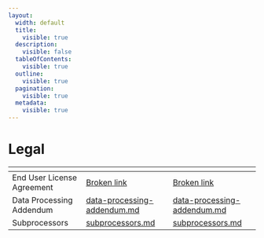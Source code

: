 ```yaml
---
layout:
  width: default
  title:
    visible: true
  description:
    visible: false
  tableOfContents:
    visible: true
  outline:
    visible: true
  pagination:
    visible: true
  metadata:
    visible: true
---
```


# Legal

<table data-view="cards"><thead><tr><th></th><th data-hidden data-type="content-ref"></th><th data-hidden data-card-target data-type="content-ref"></th></tr></thead><tbody><tr><td>End User License Agreement</td><td><a href="broken-reference">Broken link</a></td><td><a href="broken-reference">Broken link</a></td></tr><tr><td>Data Processing Addendum</td><td><a href="data-processing-addendum.md">data-processing-addendum.md</a></td><td><a href="data-processing-addendum.md">data-processing-addendum.md</a></td></tr><tr><td>Subprocessors</td><td><a href="subprocessors.md">subprocessors.md</a></td><td><a href="subprocessors.md">subprocessors.md</a></td></tr></tbody></table>

